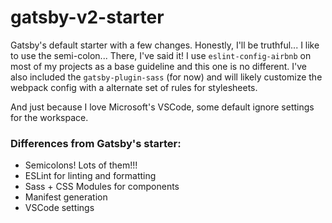 # gatsby-v2-starter
Gatsby's default starter with a few changes. Honestly, I'll be truthful... I like to use the semi-colon... There, I've said it! I use `eslint-config-airbnb` on most of my projects as a base guideline and this one is no different. I've also included the `gatsby-plugin-sass` (for now) and will likely customize the webpack config with a alternate set of rules for stylesheets.

And just because I love Microsoft's VSCode, some default ignore settings for the workspace.

### Differences from Gatsby's starter:
- Semicolons! Lots of them!!!
- ESLint for linting and formatting
- Sass + CSS Modules for components
- Manifest generation
- VSCode settings
